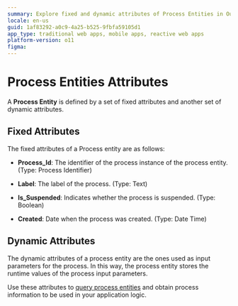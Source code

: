 ```yaml
---
summary: Explore fixed and dynamic attributes of Process Entities in OutSystems 11 (O11) to enhance application logic and process management.
locale: en-us
guid: 1af83292-a0c9-4a25-b525-9fbfa59105d1
app_type: traditional web apps, mobile apps, reactive web apps
platform-version: o11
figma:
---
```


# Process Entities Attributes

A **Process Entity** is defined by a set of fixed attributes and another set of dynamic attributes.

## Fixed Attributes

The fixed attributes of a Process entity are as follows:

* **Process_Id**: The identifier of the process instance of the process entity. (Type: Process Identifier)

* **Label**: The label of the process. (Type: Text)

* **Is_Suspended**: Indicates whether the process is suspended. (Type: Boolean)

* **Created**: Date when the process was created. (Type: Date Time)

## Dynamic Attributes

The dynamic attributes of a process entity are the ones used as input parameters for the process. In this way, the process entity stores the runtime values of the process input parameters.

Use these attributes to [query process entities](intro.md#using-a-process-entity) and obtain process information to be used in your application logic.
